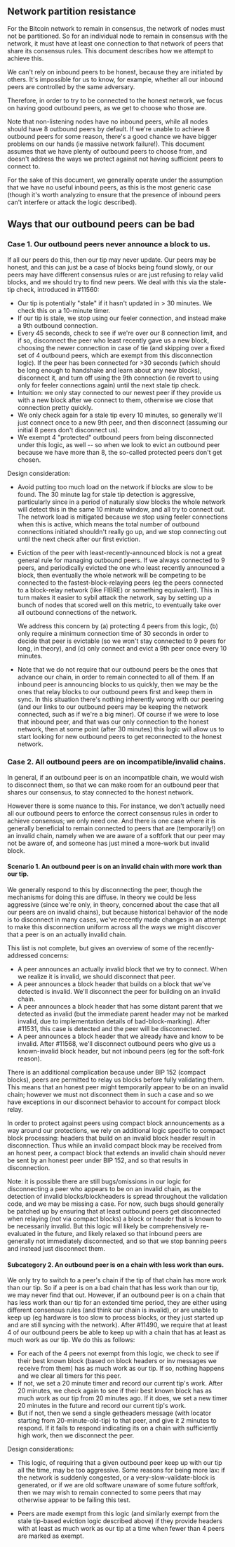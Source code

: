 ## Network partition resistance

For the Bitcoin network to remain in consensus, the network of nodes must not be partitioned. So for an individual node to remain in consensus with the network, it must have at least one connection to that network of peers that share its consensus rules. This document describes how we attempt to achieve this.

We can't rely on inbound peers to be honest, because they are initiated by others. It's impossible for us to know, for example, whether all our inbound peers are controlled by the same adversary.

Therefore, in order to try to be connected to the honest network, we focus on having good outbound peers, as we get to choose who those are.

Note that non-listening nodes have no inbound peers, while all nodes should have 8 outbound peers by default. If we're unable to achieve 8 outbound peers for some reason, there's a good chance we have bigger problems on our hands (ie massive network failure!). This document assumes that we have plenty of outbound peers to choose from, and doesn't address the ways we protect against not having sufficient peers to connect to.

For the sake of this document, we generally operate under the assumption that we have no useful inbound peers, as this is the most generic case (though it's worth analyzing to ensure that the presence of inbound peers can't interfere or attack the logic described).

## Ways that our outbound peers can be bad

### Case 1. Our outbound peers never announce a block to us.

If all our peers do this, then our tip may never update.  Our peers may be honest, and this can just be a case of blocks being found slowly, or our peers may have different consensus rules or are just refusing to relay valid blocks, and we should try to find new peers.  We deal with this via the stale-tip check, introduced in #11560:

- Our tip is potentially "stale" if it hasn't updated in > 30 minutes. We check this on a 10-minute timer.
- If our tip is stale, we stop using our feeler connection, and instead make a 9th outbound connection.
- Every 45 seconds, check to see if we're over our 8 connection limit, and if so, disconnect the peer who least recently gave us a new block, choosing the newer connection in case of tie (and skipping over a fixed set of 4 outbound peers, which are exempt from this disconnection logic). If the peer has been connected for >30 seconds (which should be long enough to handshake and learn about any new blocks), disconnect it, and turn off using the 9th connection (ie revert to using only for feeler connections again) until the next stale tip check.
- Intuition: we only stay connected to our newest peer if they provide us with a new block after we connect to them, otherwise we close that connection pretty quickly.
- We only check again for a stale tip every 10 minutes, so generally we'll just connect once to a new 9th peer, and then disconnect (assuming our initial 8 peers don't disconnect us).
- We exempt 4 "protected" outbound peers from being disconnected under this logic, as well -- so when we look to evict an outbound peer because we have more than 8, the so-called protected peers don't get chosen.

Design consideration:

- Avoid putting too much load on the network if blocks are slow to be found. The 30 minute lag for stale tip detection is aggressive, particularly since in a period of naturally slow blocks the whole network will detect this in the same 10 minute window, and all try to connect out. The network load is mitigated because we stop using feeler connections when this is active, which means the total number of outbound connections initiated shouldn't really go up, and we stop connecting out until the next check after our first eviction.
- Eviction of the peer with least-recently-announced block is not a great general rule for managing outbound peers. If we always connected to 9 peers, and periodically evicted the one who least recently announced a block, then eventually the whole network will be competing to be connected to the fastest-block-relaying peers (eg the peers connected to a block-relay network (like FIBRE) or something equivalent).  This in turn makes it easier to sybil attack the network, say by setting up a bunch of nodes that scored well on this metric, to eventually take over all outbound connections of the network.

   We address this concern by (a) protecting 4 peers from this logic, (b) only
   require a minimum connection time of 30 seconds in order to decide that peer
   is evictable (so we won't stay connected to 9 peers for long, in theory),
   and (c) only connect and evict a 9th peer once every 10 minutes.

- Note that we do not require that our outbound peers be the ones that advance our chain, in order to remain connected to all of them. If an inbound peer is announcing blocks to us quickly, then we may be the ones that relay blocks to our outbound peers first and keep them in sync. In this situation there's nothing inherently wrong with our peering (and our links to our outbound peers may be keeping the network connected, such as if we're a big miner). Of course if we were to lose that inbound peer, and that was our only connection to the honest network, then at some point (after 30 minutes) this logic will allow us to start looking for new outbound peers to get reconnected to the honest network.

### Case 2. All outbound peers are on incompatible/invalid chains.

In general, if an outbound peer is on an incompatible chain, we would wish to disconnect them, so that we can make room for an outbound peer that shares our consensus, to stay connected to the honest network.

However there is some nuance to this. For instance, we don't actually need all our outbound peers to enforce the correct consensus rules in order to achieve consensus; we only need one. And there is one case where it is generally beneficial to remain connected to peers that are (temporarily!) on an invalid chain, namely when we are aware of a softfork that our peer may not be aware of, and someone has just mined a more-work but invalid block.

#### Scenario 1. An outbound peer is on an invalid chain with more work than our tip.

We generally respond to this by disconnecting the peer, though the mechanisms for doing this are diffuse. In theory we could be less aggressive (since we're only, in theory, concerned about the case that all our peers are
on invalid chains), but because historical behavior of the node is to disconnect in many cases, we've recently made changes in an attempt to make this disconnection uniform across all the ways we might discover that a peer is
on an actually invalid chain.

This list is not complete, but gives an overview of some of the recently-addressed concerns:

- A peer announces an actually invalid block that we try to connect. When we realize it is invalid, we should disconnect that peer.
- A peer announces a block header that builds on a block that we've detected is invalid. We'll disconnect the peer for building on an invalid chain.
- A peer announces a block header that has some distant parent that we detected as invalid (but the immediate parent header may not be marked invalid, due to implementation details of bad-block-marking). After #11531, this case is detected and the peer will be disconnected.
- A peer announces a block header that we already have and know to be invalid. After #11568, we'll disconnect outbound peers who give us a known-invalid block header, but not inbound peers (eg for the soft-fork reason).

There is an additional complication because under BIP 152 (compact blocks), peers are permitted to relay us blocks before fully validating them.  This means that an honest peer might temporarily appear to be on an invalid chain; however we must not disconnect them in such a case and so we have exceptions in our disconnect behavior to account for compact block relay.

In order to protect against peers using compact block announcements as a way around our protections, we rely on additional logic specific to compact block processing: headers that build on an invalid block header result in
disconnection. Thus while an invalid compact block may be received from an honest peer, a compact block that extends an invalid chain should never be sent by an honest peer under BIP 152, and so that results in disconnection.

Note: it is possible there are still bugs/omissions in our logic for disconnecting a peer who appears to be on an invalid chain, as the detection of invalid blocks/blockheaders is spread throughout the validation code, and we
may be missing a case. For now, such bugs should generally be patched up by ensuring that at least outbound peers get disconnected when relaying (not via compact blocks) a block or header that is known to be necessarily invalid. But this logic will likely be comprehensively re-evaluated in the future, and likely relaxed so that inbound peers are generally not immediately disconnected, and so that we stop banning peers and instead just disconnect them.

#### Subcategory 2. An outbound peer is on a chain with less work than ours.

We only try to switch to a peer's chain if the tip of that chain has more work than our tip.  So if a peer is on a bad chain that has less work than our tip, we may never find that out. However, if an outbound peer is on a chain that has less work than our tip for an extended time period, they are either using different consensus rules (and think our chain is invalid), or are unable to keep up (eg hardware is too slow to process blocks, or they just started up and are still syncing with the network). After #11490, we require that at least 4 of our outbound peers be able to keep up with a chain that has at least as much work as our tip.  We do this as follows:

- For each of the 4 peers not exempt from this logic, we check to see if their  best known block (based on block headers or inv messages we receive from them) has as much work as our tip.  If so, nothing happens and we clear all timers for this peer.
- If not, we set a 20 minute timer and record our current tip's work. After 20 minutes, we check again to see if their best known block has as much work as our tip from 20 minutes ago.  If it does, we set a new timer 20 minutes in the future and record our current tip's work.
- But if not, then we send a single getheaders message (with locator starting  from 20-minute-old-tip) to that peer, and give it 2 minutes to respond. If it fails to respond indicating its on a chain with sufficiently high work, then we disconnect the peer.

Design considerations:

- This logic, of requiring that a given outbound peer keep up with our tip all the time, may be too aggressive. Some reasons for being more lax: if the network is suddenly congested, or a very-slow-validate-block is generated, or if we are old software unaware of some future softfork, then we may wish to remain connected to some peers that may otherwise appear to be failing this test.
 
- Peers are made exempt from this logic (and similarly exempt from the stale tip-based eviction logic described above) if they provide headers with at least as much work as our tip at a time when fewer than 4 peers are marked as exempt.
